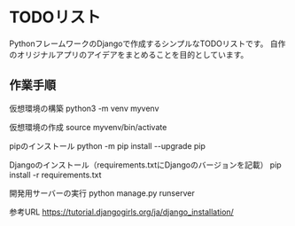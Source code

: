 # TODOリスト

PythonフレームワークのDjangoで作成するシンプルなTODOリストです。
自作のオリジナルアプリのアイデアをまとめることを目的としています。

## 作業手順

仮想環境の構築
python3 -m venv myvenv

仮想環境の作成
source myvenv/bin/activate

pipのインストール
python -m pip install --upgrade pip

Djangoのインストール（requirements.txtにDjangoのバージョンを記載）
pip install -r requirements.txt

開発用サーバーの実行
python manage.py runserver

参考URL
https://tutorial.djangogirls.org/ja/django_installation/

